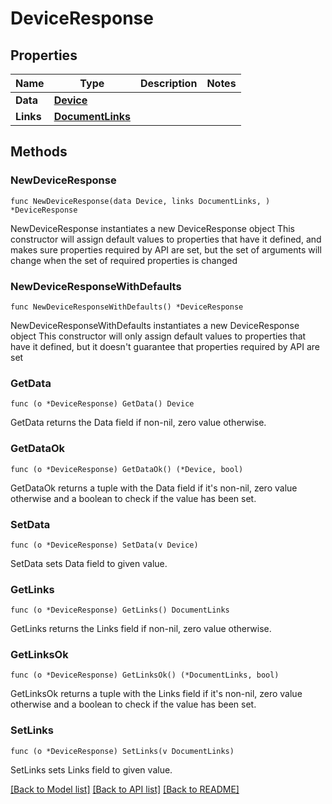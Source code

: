 # DeviceResponse

## Properties

Name | Type | Description | Notes
------------ | ------------- | ------------- | -------------
**Data** | [**Device**](Device.md) |  | 
**Links** | [**DocumentLinks**](DocumentLinks.md) |  | 

## Methods

### NewDeviceResponse

`func NewDeviceResponse(data Device, links DocumentLinks, ) *DeviceResponse`

NewDeviceResponse instantiates a new DeviceResponse object
This constructor will assign default values to properties that have it defined,
and makes sure properties required by API are set, but the set of arguments
will change when the set of required properties is changed

### NewDeviceResponseWithDefaults

`func NewDeviceResponseWithDefaults() *DeviceResponse`

NewDeviceResponseWithDefaults instantiates a new DeviceResponse object
This constructor will only assign default values to properties that have it defined,
but it doesn't guarantee that properties required by API are set

### GetData

`func (o *DeviceResponse) GetData() Device`

GetData returns the Data field if non-nil, zero value otherwise.

### GetDataOk

`func (o *DeviceResponse) GetDataOk() (*Device, bool)`

GetDataOk returns a tuple with the Data field if it's non-nil, zero value otherwise
and a boolean to check if the value has been set.

### SetData

`func (o *DeviceResponse) SetData(v Device)`

SetData sets Data field to given value.


### GetLinks

`func (o *DeviceResponse) GetLinks() DocumentLinks`

GetLinks returns the Links field if non-nil, zero value otherwise.

### GetLinksOk

`func (o *DeviceResponse) GetLinksOk() (*DocumentLinks, bool)`

GetLinksOk returns a tuple with the Links field if it's non-nil, zero value otherwise
and a boolean to check if the value has been set.

### SetLinks

`func (o *DeviceResponse) SetLinks(v DocumentLinks)`

SetLinks sets Links field to given value.



[[Back to Model list]](../README.md#documentation-for-models) [[Back to API list]](../README.md#documentation-for-api-endpoints) [[Back to README]](../README.md)


